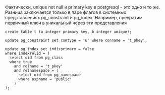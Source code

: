 Фактически, unique not null и primary key в postgresql - это одно и то же. Разница заключается только в паре флагов в системных представлениях pg_constraint и pg_index. Например, превратим первичный ключ в уникальный через эти представления
```
create table t (a integer primary key, b integer unique);

update pg_constraint set contype = 'u' where conname = 't_pkey';
  
update pg_index set indisprimary = false 
where indexrelid = (
  select oid from pg_class 
  where true
    and relname = 't_pkey'
    and relnamespace = (
      select oid from pg_namespace 
      where nspname = 'public'
    )
);
```
